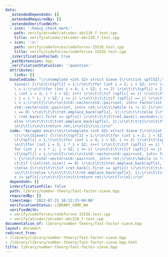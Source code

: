 ```yaml
---
data:
  _extendedDependsOn: []
  _extendedRequiredBy: []
  _extendedVerifiedWith:
  - icon: ':heavy_check_mark:'
    path: verify/atcoder/atcoder-abc210_f.test.cpp
    title: verify/atcoder/atcoder-abc210_f.test.cpp
  - icon: ':x:'
    path: verify/codeforces/codeforces-1553G.test.cpp
    title: verify/codeforces/codeforces-1553G.test.cpp
  _isVerificationFailed: true
  _pathExtension: hpp
  _verificationStatusIcon: ':question:'
  attributes:
    links: []
  bundledCode: "\r\ntemplate <int SZ> struct Sieve {\r\n\tint spf[SZ];\r\n\t\r\n\t\
    Sieve() {\r\n\t\tspf[1] = 1;\r\n\t\tfor (int i = 2; i < SZ; i++) \r\n\t\t\tspf[i]\
    \ = i;\r\n\t\tfor (int i = 4; i < SZ; i += 2) \r\n\t\t\tspf[i] = 2;\r\n\t\tfor\
    \ (int i = 3; i * i < SZ; i++) \r\n\t\t\tif (spf[i] == i) \r\n\t\t\t\tfor (int\
    \ j = i * i; j < SZ; j += i) \r\n\t\t\t\t\tif (spf[j] == j) \r\n\t\t\t\t\t\tspf[j]\
    \ = i;\r\n\t}\r\n\r\n\tstd::vector<std::pair<int, int>> factor(int x) {\r\n\t\t\
    std::vector<std::pair<int, int>> ret;\r\n\t\twhile (x != 1) {\r\n\t\t\tif ((int)ret.size()\
    \ == 0) \r\n\t\t\t\tret.emplace_back(spf[x], 1);\r\n\t\t\telse {\r\n\t\t\t\tif\
    \ (ret.back().first == spf[x]) \r\n\t\t\t\t\tret.back().second++;\r\n\t\t\t\t\
    else \r\n\t\t\t\t\tret.emplace_back(spf[x], 1);\r\n\t\t\t}\r\n\t\t\tx /= spf[x];\r\
    \n\t\t}\r\n\t\treturn ret;\r\n\t}\r\n};\r\n"
  code: "#pragma once\r\n\r\ntemplate <int SZ> struct Sieve {\r\n\tint spf[SZ];\r\n\
    \t\r\n\tSieve() {\r\n\t\tspf[1] = 1;\r\n\t\tfor (int i = 2; i < SZ; i++) \r\n\t\
    \t\tspf[i] = i;\r\n\t\tfor (int i = 4; i < SZ; i += 2) \r\n\t\t\tspf[i] = 2;\r\
    \n\t\tfor (int i = 3; i * i < SZ; i++) \r\n\t\t\tif (spf[i] == i) \r\n\t\t\t\t\
    for (int j = i * i; j < SZ; j += i) \r\n\t\t\t\t\tif (spf[j] == j) \r\n\t\t\t\t\
    \t\tspf[j] = i;\r\n\t}\r\n\r\n\tstd::vector<std::pair<int, int>> factor(int x)\
    \ {\r\n\t\tstd::vector<std::pair<int, int>> ret;\r\n\t\twhile (x != 1) {\r\n\t\
    \t\tif ((int)ret.size() == 0) \r\n\t\t\t\tret.emplace_back(spf[x], 1);\r\n\t\t\
    \telse {\r\n\t\t\t\tif (ret.back().first == spf[x]) \r\n\t\t\t\t\tret.back().second++;\r\
    \n\t\t\t\telse \r\n\t\t\t\t\tret.emplace_back(spf[x], 1);\r\n\t\t\t}\r\n\t\t\t\
    x /= spf[x];\r\n\t\t}\r\n\t\treturn ret;\r\n\t}\r\n};\r\n"
  dependsOn: []
  isVerificationFile: false
  path: library/number-theory/fast-factor-sieve.hpp
  requiredBy: []
  timestamp: '2022-07-21 16:12:33-04:00'
  verificationStatus: LIBRARY_SOME_WA
  verifiedWith:
  - verify/codeforces/codeforces-1553G.test.cpp
  - verify/atcoder/atcoder-abc210_f.test.cpp
documentation_of: library/number-theory/fast-factor-sieve.hpp
layout: document
redirect_from:
- /library/library/number-theory/fast-factor-sieve.hpp
- /library/library/number-theory/fast-factor-sieve.hpp.html
title: library/number-theory/fast-factor-sieve.hpp
---
```

